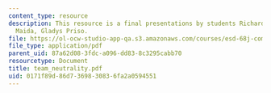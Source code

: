 ```yaml
---
content_type: resource
description: This resource is a final presentations by students Richard Hansen, Elisabeth
  Maida, Gladys Priso.
file: https://ol-ocw-studio-app-qa.s3.amazonaws.com/courses/esd-68j-communications-and-information-policy-spring-2006/0171f89d86d7369830836fa2a0594551_team_neutrality.pdf
file_type: application/pdf
parent_uid: 87a62d08-3fdc-a096-dd83-8c3295cabb70
resourcetype: Document
title: team_neutrality.pdf
uid: 0171f89d-86d7-3698-3083-6fa2a0594551
---
```

